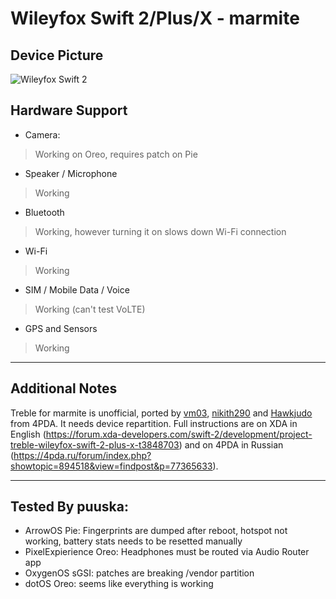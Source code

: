 # Wileyfox Swift 2/Plus/X - marmite

## Device Picture

![Wileyfox Swift 2](http://s.4pda.to/pP1NecmKtvq7inv7BoJt2Pld2fU1FH1pNRwu.jpg)

## Hardware Support

* Camera:
> Working on Oreo, requires patch on Pie

* Speaker / Microphone
> Working

* Bluetooth
> Working, however turning it on slows down Wi-Fi connection

* Wi-Fi
> Working

* SIM / Mobile Data / Voice
> Working (can't test VoLTE)

* GPS and Sensors
> Working

***
## Additional Notes
Treble for marmite is unofficial, ported by [vm03](https://4pda.ru/forum/index.php?showuser=785272), [nikith290](https://4pda.ru/forum/index.php?showuser=4331549) and [Hawkjudo](https://4pda.ru/forum/index.php?showuser=6279249) from 4PDA. It needs device repartition. Full instructions are on XDA in English (https://forum.xda-developers.com/swift-2/development/project-treble-wileyfox-swift-2-plus-x-t3848703) and on 4PDA in Russian (https://4pda.ru/forum/index.php?showtopic=894518&view=findpost&p=77365633).


***
## Tested By puuska:
  - ArrowOS Pie: Fingerprints are dumped after reboot, hotspot not working, battery stats needs to be resetted manually
  - PixelExpierience Oreo: Headphones must be routed via Audio Router app
  - OxygenOS sGSI: patches are breaking /vendor partition
  - dotOS Oreo: seems like everything is working
